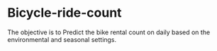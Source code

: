 # Bicycle-ride-count

The objective is to Predict the bike rental count on daily based on the environmental and seasonal settings.
